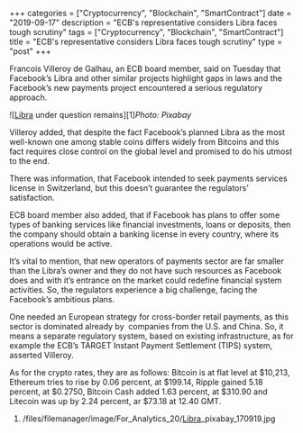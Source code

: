+++
categories = ["Cryptocurrency", "Blockchain", "SmartContract"]
date = "2019-09-17"
description = "ECB's representative considers Libra faces tough scrutiny"
tags = ["Cryptocurrency", "Blockchain", "SmartContract"]
title = "ECB's representative considers Libra faces tough scrutiny"
type = "post"
+++

Francois Villeroy de Galhau, an ECB board member, said on Tuesday that
Facebook’s Libra and other similar projects highlight gaps in laws and
the Facebook’s new payments project encountered a serious regulatory
approach.

![[Libra](https://www.playgroundfx.com/blog/libra-creator/) under question remains][1]_Photo: Pixabay_

Villeroy added, that despite the fact Facebook’s planned Libra as the
most well-known one among stable coins differs widely from Bitcoins and
this fact requires close control on the global level and promised to do
his utmost to the end.

There was information, that Facebook intended to seek payments services
license in Switzerland, but this doesn’t guarantee the regulators’
satisfaction.

ECB board member also added, that if Facebook has plans to offer some
types of banking services like financial investments, loans or deposits,
then the company should obtain a banking license in every country, where
its operations would be active.

It’s vital to mention, that new operators of payments sector are far
smaller than the Libra’s owner and they do not have such resources as
Facebook does and with it’s entrance on the market could redefine
financial system activities. So, the regulators experience a big
challenge, facing the Facebook’s ambitious plans.

One needed an European strategy for cross-border retail payments, as
this sector is dominated already by  companies from the U.S. and China.
So, it means a separate regulatory system, based on existing
infrastructure, as for example the ECB’s TARGET Instant Payment
Settlement (TIPS) system, asserted Villeroy.

As for the crypto rates, they are as follows: Bitcoin is at flat level
at $10,213, Ethereum tries to rise by 0.06 percent, at $199.14, Ripple
gained 5.18 percent, at $0.2750, Bitcoin Cash added 1.63 percent, at
$310.90 and Litecoin was up by 2.24 percent, ar $73.18 at 12.40 GMT.

   1. /files/filemanager/image/For_Analytics_20/[Libra](https://www.playgroundfx.com/blog/libra-creator/)_pixabay_170919.jpg